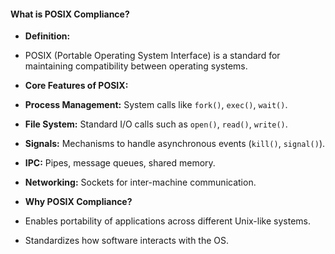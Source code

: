 
#### **What is POSIX Compliance?**
- **Definition:**
- POSIX (Portable Operating System Interface) is a standard for maintaining compatibility between operating systems.


- **Core Features of POSIX:**
- **Process Management:** System calls like `fork()`, `exec()`, `wait()`.
- **File System:** Standard I/O calls such as `open()`, `read()`, `write()`.
- **Signals:** Mechanisms to handle asynchronous events (`kill()`, `signal()`).
- **IPC:** Pipes, message queues, shared memory.
- **Networking:** Sockets for inter-machine communication.


- **Why POSIX Compliance?**
- Enables portability of applications across different Unix-like systems.
- Standardizes how software interacts with the OS.



